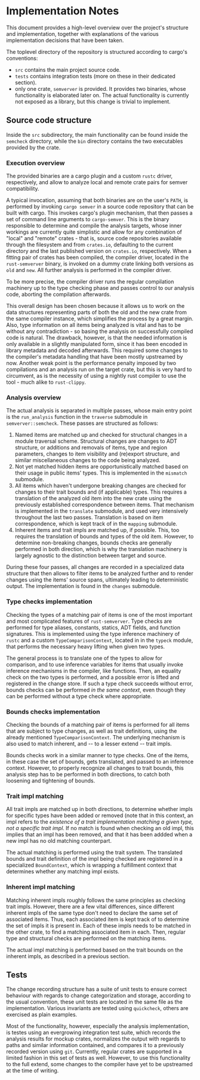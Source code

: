 # Implementation Notes
This document provides a high-level overview over the project's structure and
implementation, together with explanations of the various implementation decisions that
have been taken.

The toplevel directory of the repository is structured according to cargo's conventions:

* `src` contains the main project source code.
* `tests` contains integration tests (more on these in their dedicated section).
* only one crate, `semverver` is provided. It provides two binaries, whose functionality
  is elaborated later on. The actual functionality is currently not exposed as a library,
  but this change is trivial to implement.

## Source code structure
Inside the `src` subdirectory, the main functionality can be found inside the `semcheck`
directory, while the `bin` directory contains the two executables provided by the crate.

### Execution overview
The provided binaries are a cargo plugin and a custom `rustc` driver, respectively, and
allow to analyze local and remote crate pairs for semver compatibility.

A typical invocation, assuming that both binaries are on the user's `PATH`, is performed
by invoking `cargo semver` in a source code repository that can be built with cargo. This
invokes cargo's plugin mechanism, that then passes a set of command line arguments to
`cargo-semver`. This is the binary responsible to determine and compile the analysis
targets, whose inner workings are currently quite simplistic and allow for any combination
of "local" and "remote" crates - that is, source code repositories available through the
filesystem and from `crates.io`, defaulting to the current directory and the last
published version on `crates.io`, respectively. When a fitting pair of crates has been
compiled, the compiler driver, located in the `rust-semverver` binary, is invoked on a
dummy crate linking both versions as `old` and `new`. All further analysis is performed in
the compiler driver.

To be more precise, the compiler driver runs the regular compilation machinery up to the
type checking phase and passes control to our analysis code, aborting the compilation
afterwards.

This overall design has been chosen because it allows us to work on the data structures
representing parts of both the old and the new crate from the same compiler instance,
which simplifies the process by a great margin. Also, type information on all items being
analyzed is vital and has to be without any contradiction - so basing the analysis on
successfully compiled code is natural. The drawback, however, is that the needed
information is only available in a slightly manipulated form, since it has been encoded in
library metadata and decoded afterwards. This required some changes to the compiler's
metadata handling that have been mostly upstreamed by now. Another weak point is the
performance penalty imposed by two compilations and an analysis run on the target crate,
but this is very hard to circumvent, as is the necessity of using a nightly rust compiler
to use the tool - much alike to `rust-clippy`.

### Analysis overview
The actual analysis is separated in multiple passes, whose main entry point is the
`run_analysis` function in the `traverse` submodule in `semverver::semcheck`. These passes
are structured as follows:

1. Named items are matched up and checked for structural changes in a module traversal
   scheme. Structural changes are changes to ADT structure, or additions and removals of
   items, type and region parameters, changes to item visibility and (re)export structure,
   and similar miscellaneous changes to the code being analyzed.
2. Not yet matched hidden items are opportunistically matched based on their usage in
   public items' types. This is implemented in the `mismatch` submodule.
3. All items which haven't undergone breaking changes are checked for changes to their
   trait bounds and (if applicable) types. This requires a translation of the analyzed old
   item into the new crate using the previously established correspondence between items.
   That mechanism is implemented in the `translate` submodule, and used very intensively
   throughout the last two passes. Translation is based on item correspondence, which is
   kept track of in the `mapping` submodule.
4. Inherent items and trait impls are matched up, if possible. This, too requires the
   translation of bounds and types of the old item. However, to determine non-breaking
   changes, bounds checks are generally performed in both direction, which is why the
   translation machinery is largely agnostic to the distinction between target and source.

During these four passes, all changes are recorded in a specialized data structure that
then allows to filter items to be analyzed further and to render changes using the items'
source spans, ultimately leading to deterministic output. The implementation is found in
the `changes` submodule.

### Type checks implementation
Checking the types of a matching pair of items is one of the most important and most
complicated features of `rust-semverver`. Type checks are performed for type aliases,
constants, statics, ADT fields, and function signatures. This is implemented using the
type inference machinery of `rustc` and a custom `TypeComparisonContext`, located in
in the `typeck` module, that performs the necessary heavy lifting when given two types.

The general process is to translate one of the types to allow for comparison, and to use
inference variables for items that usually invoke inference mechanisms in the compiler,
like functions. Then, an equality check on the two types is performed, and a possible
error is lifted and registered in the change store. If such a type check succeeds without
error, bounds checks can be performed *in the same context*, even though they can be
performed without a type check where appropriate.

### Bounds checks implementation
Checking the bounds of a matching pair of items is performed for all items that are
subject to type changes, as well as trait definitions, using the already mentioned
`TypeComparisonContext`. The underlying mechanism is also used to match inherent, and --
to a lesser extend -- trait impls.

Bounds checks work in a similar manner to type checks. One of the items, in these case the
set of bounds, gets translated, and passed to an inference context. However, to properly
recognize all changes to trait bounds, this analysis step has to be performed in both
directions, to catch both loosening and tightening of bounds.

### Trait impl matching
All trait impls are matched up in both directions, to determine whether impls for specific
types have been added or removed (note that in this context, an impl refers to the
*existence of a trait implementation matching a given type, not a specific trait impl*. If
no match is found when checking an old impl, this implies that an impl has been removed,
and that it has been addded when a new impl has no old matching counterpart.

The actual matching is performed using the trait system. The translated bounds and trait
definition of the impl being checked are registered in a specialized `BoundContext`, which
is wrapping a fulfillment context that determines whether any matching impl exists.

### Inherent impl matching
Matching inherent impls roughly follows the same principles as checking trait impls.
However, there are a few vital differences, since different inherent impls of the same
type don't need to declare the same set of associated items. Thus, each associated item is
kept track of to determine the set of impls it is present in. Each of these impls needs to
be matched in the other crate, to find a matching associated item in each. Then, regular
type and structural checks are performed on the matching items.

The actual impl matching is performed based on the trait bounds on the inherent impls, as
described in a previous section.

## Tests
The change recording structure has a suite of unit tests to ensure correct behaviour with
regards to change categorization and storage, according to the usual convention, these
unit tests are located in the same file as the implementation. Various invariants are
tested using `quickcheck`, others are exercised as plain examples.

Most of the functionality, however, especially the analysis implementation, is testes
using an evergrowing integration test suite, which records the analysis results for mockup
crates, normalizes the output with regards to paths and similar information contained, and
compares it to a previously recorded version using `git`. Currently, regular crates are
supported in a limited fashion in this set of tests as well. However, to use this
functionality to the full extend, some changes to the compiler have yet to be upstreamed
at the time of writing.
